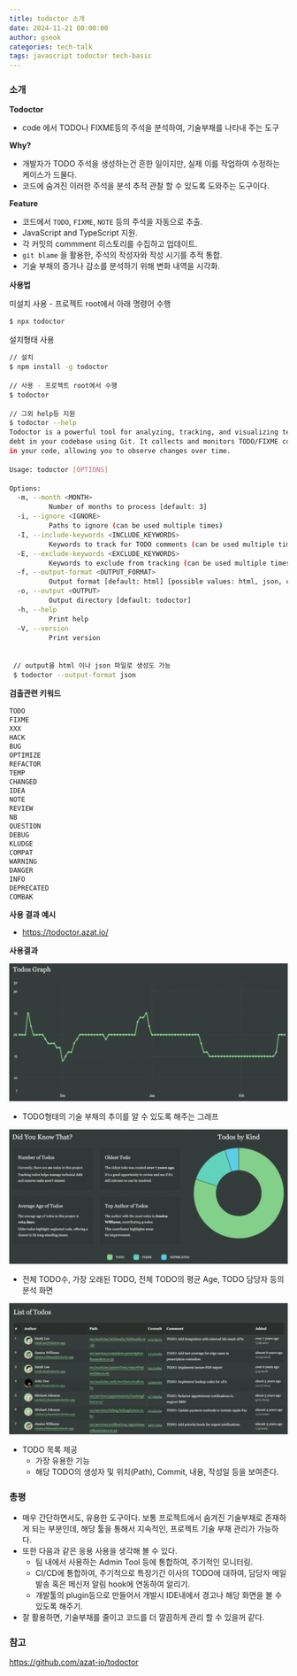 ```yaml
---
title: todoctor 소개
date: 2024-11-21 00:00:00
author: gseok
categories: tech-talk
tags: javascript todoctor tech-basic
---
```


### 소개

**Todoctor**

- code 에서 TODO나 FIXME등의 주석을 분석하여, 기술부채를 나타내 주는 도구

**Why?**

- 개발자가 TODO 주석을 생성하는건 흔한 일이지만, 실제 이를 작업하여 수정하는 케이스가 드물다.
- 코드에 숨겨진 이러한 주석을 분석 추적 관찰 할 수 있도록 도와주는 도구이다.

**Feature**

- 코드에서 `TODO`, `FIXME`, `NOTE` 등의 주석을 자동으로 추출.
- JavaScript and TypeScript 지원.
- 각 커밋의 commment 히스토리를 수집하고 업데이트.
- `git blame` 을 활용한, 주석의 작성자와 작성 시기를 추적 통합.
- 기술 부채의 증가나 감소를 분석하기 위해 변화 내역을 시각화.

**사용법**

미설치 사용 - 프로젝트 root에서 아래 명령어 수행

```bash
$ npx todoctor
```

설치형태 사용

```bash
// 설치
$ npm install -g todoctor

// 사용 - 프로젝트 root에서 수행
$ todoctor

// 그외 help등 지원
$ todoctor --help
Todoctor is a powerful tool for analyzing, tracking, and visualizing technical
debt in your codebase using Git. It collects and monitors TODO/FIXME comments
in your code, allowing you to observe changes over time.

Usage: todoctor [OPTIONS]

Options:
  -m, --month <MONTH>
          Number of months to process [default: 3]
  -i, --ignore <IGNORE>
          Paths to ignore (can be used multiple times)
  -I, --include-keywords <INCLUDE_KEYWORDS>
          Keywords to track for TODO comments (can be used multiple times)
  -E, --exclude-keywords <EXCLUDE_KEYWORDS>
          Keywords to exclude from tracking (can be used multiple times)
  -f, --output-format <OUTPUT_FORMAT>
          Output format [default: html] [possible values: html, json, csv]
  -o, --output <OUTPUT>
          Output directory [default: todoctor]
  -h, --help
          Print help
  -V, --version
          Print version
          
          
 // output을 html 이나 json 파일로 생성도 가능
 $ todoctor --output-format json
```

**검출관련 키워드**

```tsx
TODO
FIXME
XXX
HACK
BUG
OPTIMIZE
REFACTOR
TEMP
CHANGED
IDEA
NOTE
REVIEW
NB
QUESTION
DEBUG
KLUDGE
COMPAT
WARNING
DANGER
INFO
DEPRECATED
COMBAK
```

**사용 결과 예시**

- https://todoctor.azat.io/

**사용결과**

![](../../assets/post-images/2024-11-21-todoctor/todoctor0.png)
- TODO형태의 기술 부채의 추이를 알 수 있도록 해주는 그래프

![](../../assets/post-images/2024-11-21-todoctor/todoctor1.png)

- 전체 TODO수, 가장 오래된 TODO, 전체 TODO의 평균 Age, TODO 담당자 등의 분석 화면

![](../../assets/post-images/2024-11-21-todoctor/todoctor2.png)

- TODO 목록 제공
    - 가장 유용한 기능
    - 해당 TODO의 생성자 및 위치(Path), Commit, 내용, 작성일 등을 보여준다.

### 총평

- 매우 간단하면서도, 유용한 도구이다. 보통 프로젝트에서 숨겨진 기술부채로 존재하게 되는 부분인데, 해당 툴을 통해서 지속적인, 프로젝트 기술 부채 관리가 가능하다.
- 또한 다음과 같은 응용 사용을 생각해 볼 수 있다.
    - 팀 내에서 사용하는 Admin Tool 등에 통합하여, 주기적인 모니터링.
    - CI/CD에 통합하여, 주기적으로 특정기간 이사의 TODO에 대하여, 담당자 메일 발송 혹은 메신저 알림 hook에 연동하여 알리기.
    - 개발툴의 plugin등으로 만들어서 개발시 IDE내에서 경고나 해당 화면을 볼 수 있도록 해주기.
- 잘 활용하면, 기술부채를 줄이고 코드를 더 깔끔하게 관리 할 수 있을꺼 같다.

### 참고

 https://github.com/azat-io/todoctor
